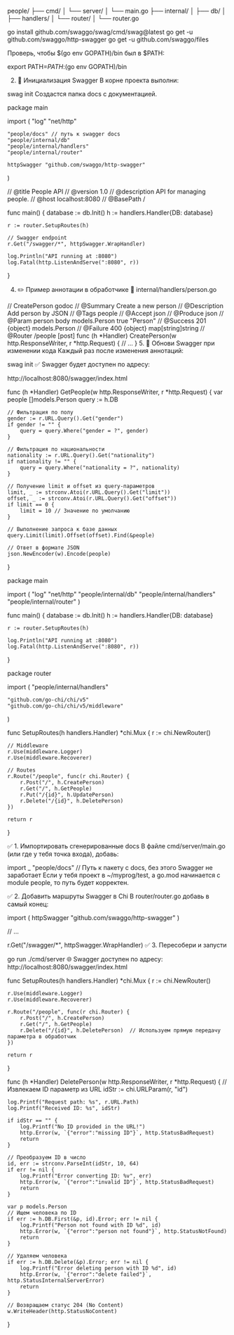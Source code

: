 people/
├── cmd/
│   └── server/
│       └── main.go
├── internal/
│   ├── db/
│   ├── handlers/
│   └── router/
│       └── router.go


go install github.com/swaggo/swag/cmd/swag@latest
go get -u github.com/swaggo/http-swagger
go get -u github.com/swaggo/files

Проверь, чтобы $(go env GOPATH)/bin был в $PATH:


export PATH=$PATH:$(go env GOPATH)/bin

2. 📂 Инициализация Swagger
В корне проекта выполни:


swag init
Создастся папка docs с документацией.

package main

import (
	"log"
	"net/http"

	"people/docs" // путь к swagger docs
	"people/internal/db"
	"people/internal/handlers"
	"people/internal/router"

	httpSwagger "github.com/swaggo/http-swagger"
)

// @title           People API
// @version         1.0
// @description     API for managing people.
// @host            localhost:8080
// @BasePath        /

func main() {
	database := db.Init()
	h := handlers.Handler{DB: database}

	r := router.SetupRoutes(h)

	// Swagger endpoint
	r.Get("/swagger/*", httpSwagger.WrapHandler)

	log.Println("API running at :8080")
	log.Fatal(http.ListenAndServe(":8080", r))
}


4. ✏️ Пример аннотации в обработчике
📁 internal/handlers/person.go

// CreatePerson godoc
// @Summary      Create a new person
// @Description  Add person by JSON
// @Tags         people
// @Accept       json
// @Produce      json
// @Param        person  body  models.Person  true  "Person"
// @Success      201     {object}  models.Person
// @Failure      400     {object}  map[string]string
// @Router       /people [post]
func (h *Handler) CreatePerson(w http.ResponseWriter, r *http.Request) {
	// ...
}
5. 🔁 Обнови Swagger при изменении кода
Каждый раз после изменения аннотаций:


swag init
✅ Swagger будет доступен по адресу:

http://localhost:8080/swagger/index.html

func (h *Handler) GetPeople(w http.ResponseWriter, r *http.Request) {
	var people []models.Person
	query := h.DB

	// Фильтрация по полу
	gender := r.URL.Query().Get("gender")
	if gender != "" {
		query = query.Where("gender = ?", gender)
	}

	// Фильтрация по национальности
	nationality := r.URL.Query().Get("nationality")
	if nationality != "" {
		query = query.Where("nationality = ?", nationality)
	}

	// Получение limit и offset из query-параметров
	limit, _ := strconv.Atoi(r.URL.Query().Get("limit"))
	offset, _ := strconv.Atoi(r.URL.Query().Get("offset"))
	if limit == 0 {
		limit = 10 // Значение по умолчанию
	}

	// Выполнение запроса к базе данных
	query.Limit(limit).Offset(offset).Find(&people)

	// Ответ в формате JSON
	json.NewEncoder(w).Encode(people)
}








package main

import (
	"log"
	"net/http"
	"people/internal/db"
	"people/internal/handlers"
	"people/internal/router"
)

func main() {
	database := db.Init()
	h := handlers.Handler{DB: database}

	r := router.SetupRoutes(h)

	log.Println("API running at :8080")
	log.Fatal(http.ListenAndServe(":8080", r))
}


package router

import (
	"people/internal/handlers"

	"github.com/go-chi/chi/v5"
	"github.com/go-chi/chi/v5/middleware"
)

func SetupRoutes(h handlers.Handler) *chi.Mux {
	r := chi.NewRouter()

	// Middleware
	r.Use(middleware.Logger)
	r.Use(middleware.Recoverer)

	// Routes
	r.Route("/people", func(r chi.Router) {
		r.Post("/", h.CreatePerson)
		r.Get("/", h.GetPeople)
		r.Put("/{id}", h.UpdatePerson)
		r.Delete("/{id}", h.DeletePerson)
	})

	return r
}



✅ 1. Импортировать сгенерированные docs
В файле cmd/server/main.go (или где у тебя точка входа), добавь:


import _ "people/docs" // Путь к пакету с docs, без этого Swagger не заработает
Если у тебя проект в ~/myprog/test, а go.mod начинается с module people, то путь будет корректен.

✅ 2. Добавить маршруты Swagger в Chi
В router/router.go добавь в самый конец:


import (
	httpSwagger "github.com/swaggo/http-swagger"
)

// ...

r.Get("/swagger/*", httpSwagger.WrapHandler)
✅ 3. Пересобери и запусти

go run ./cmd/server
🌐 Swagger доступен по адресу:
http://localhost:8080/swagger/index.html


func SetupRoutes(h handlers.Handler) *chi.Mux {
    r := chi.NewRouter()

    r.Use(middleware.Logger)
    r.Use(middleware.Recoverer)

    r.Route("/people", func(r chi.Router) {
        r.Post("/", h.CreatePerson)
        r.Get("/", h.GetPeople)
        r.Delete("/{id}", h.DeletePerson)  // Используем прямую передачу параметра в обработчик
    })

    return r
}


func (h *Handler) DeletePerson(w http.ResponseWriter, r *http.Request) {
    // Извлекаем ID параметр из URL
    idStr := chi.URLParam(r, "id")

    log.Printf("Request path: %s", r.URL.Path)
    log.Printf("Received ID: %s", idStr)

    if idStr == "" {
        log.Printf("No ID provided in the URL!")
        http.Error(w, `{"error":"missing ID"}`, http.StatusBadRequest)
        return
    }

    // Преобразуем ID в число
    id, err := strconv.ParseInt(idStr, 10, 64)
    if err != nil {
        log.Printf("Error converting ID: %v", err)
        http.Error(w, `{"error":"invalid ID"}`, http.StatusBadRequest)
        return
    }

    var p models.Person
    // Ищем человека по ID
    if err := h.DB.First(&p, id).Error; err != nil {
        log.Printf("Person not found with ID %d", id)
        http.Error(w, `{"error":"person not found"}`, http.StatusNotFound)
        return
    }

    // Удаляем человека
    if err := h.DB.Delete(&p).Error; err != nil {
        log.Printf("Error deleting person with ID %d", id)
        http.Error(w, `{"error":"delete failed"}`, http.StatusInternalServerError)
        return
    }

    // Возвращаем статус 204 (No Content)
    w.WriteHeader(http.StatusNoContent)
}








